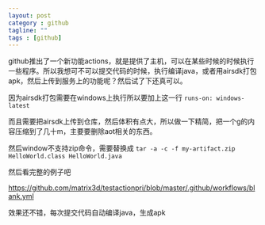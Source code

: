 ```yaml
---
layout: post
category : github
tagline: ""
tags : [github]
---
```


github推出了一个新功能actions，就是提供了主机，可以在某些时候的时候执行一些程序。所以我想可不可以提交代码的时候，执行编译java，或者用airsdk打包apk，然后上传到服务上的功能呢？然后试了下还真可以。

因为airsdk打包需要在windows上执行所以要加上这一行 ```runs-on: windows-latest```

而且需要把airsdk上传到仓库，然后体积有点大，所以做一下精简，把一个g的内容压缩到了几十m，主要要删除aot相关的东西。

然后window不支持zip命令，需要替换成 ```tar -a -c -f my-artifact.zip HelloWorld.class HelloWorld.java```

然后看完整的例子吧

<a href='https://github.com/matrix3d/testactionpri/blob/master/.github/workflows/blank.yml'>https://github.com/matrix3d/testactionpri/blob/master/.github/workflows/blank.yml</a>

效果还不错，每次提交代码自动编译java，生成apk
